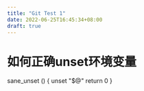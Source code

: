 ```yaml
---
title: "Git Test 1"
date: 2022-06-25T16:45:34+08:00
draft: true
---
```


# 如何正确unset环境变量

sane_unset () {
	unset "$@"
	return 0
}